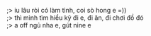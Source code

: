 ;> iu lâu ròi có làm tình, coi sò hong e =))<br>
;> thì mình tìm hiểu kỹ đi e, đi ăn, đi chơi đồ đó<br>
;> a off ngủ nha e, gút nine e
